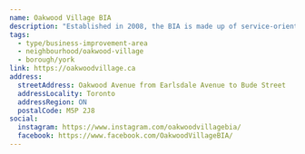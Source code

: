 ```yaml
---
name: Oakwood Village BIA
description: "Established in 2008, the BIA is made up of service-oriented businesses, retail stores, food vendors, restaurants, cafes and sports bars. Located just above the Toronto cityscape in the former Township of York, Oakwood Avenue businesses have served the neighbourhood since the 1920s, displaying a combination of old-world charm and urban style."
tags:
  - type/business-improvement-area
  - neighbourhood/oakwood-village
  - borough/york
link: https://oakwoodvillage.ca
address:
  streetAddress: Oakwood Avenue from Earlsdale Avenue to Bude Street
  addressLocality: Toronto
  addressRegion: ON
  postalCode: M5P 2J8
social:
  instagram: https://www.instagram.com/oakwoodvillagebia/
  facebook: https://www.facebook.com/OakwoodVillageBIA/
---
```

